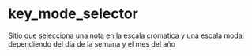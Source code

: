 # key_mode_selector
Sitio que selecciona una nota en la escala cromatica y una escala modal dependiendo del dia de la semana y el mes del año
